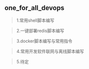 ## one_for_all_devops
  > 1.常用shell脚本编写
  
  > 2.一键部署redis脚本编写
  
  > 3.docker脚本编写与常用指令

  > 4.常用开发软件联网与离线脚本编写
  
  > 5.待定
